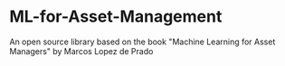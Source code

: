 # ML-for-Asset-Management
 An open source library based on the book "Machine Learning for Asset Managers" by Marcos Lopez de Prado
